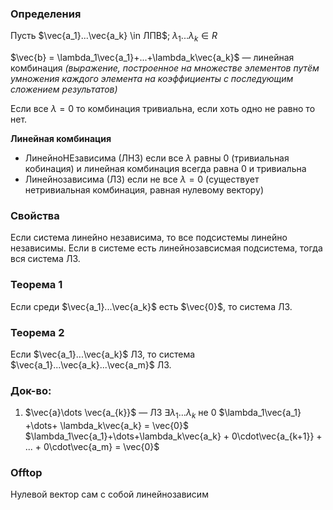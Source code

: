 
### Определения
Пусть $\vec{a_1}...\vec{a_k} \in ЛПВ$; $\lambda_1...\lambda_k \in R$

$\vec{b} = \lambda_1\vec{a_1}+...+\lambda_k\vec{a_k}$  — линейная комбинация _(выражение, построенное на множестве элементов путём умножения каждого элемента на коэффициенты с последующим сложением результатов)_


Если все $\lambda = 0$ то комбинация тривиальна, если хоть одно не равно то нет. 

**Линейная комбинация**
- ЛинейноНЕзависима (ЛНЗ) если все $\lambda$ равны 0 (тривиальная кобинация) и линейная комбинация всегда равна 0 и тривиальна
- Линейнозависима (ЛЗ) если не все $\lambda = 0$ (существует нетривиальная комбинация, равная нулевому вектору)   

### Свойства
Если система линейно независима, то все подсистемы линейно независимы.
Если в системе есть линейнозавсисмая подсистема, тогда вся система ЛЗ.

### Теорема 1
Если  среди $\vec{a_1}...\vec{a_k}$ есть $\vec{0}$, то система ЛЗ.
### Теорема 2
Если $\vec{a_1}...\vec{a_k}$ ЛЗ, то система $\vec{a_1}...\vec{a_k}...\vec{a_m}$   ЛЗ.

### Док-во:
1. 
	$\vec{a}\dots \vec{a_{k}}$ —  ЛЗ
	$\exists \lambda_{1}\dots\lambda_{k}$ не  0
	$\lambda_1\vec{a_1} +\dots+ \lambda_k\vec{a_k} = \vec{0}$ 
	$\lambda_1\vec{a_1}+\dots+\lambda_k\vec{a_k} + 0\cdot\vec{a_{k+1}} + ... + 0\cdot\vec{a_m} = \vec{0}$

### Offtop
Нулевой вектор сам c собой линейнозависим